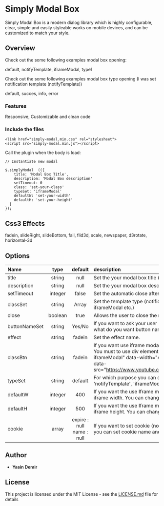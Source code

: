 # Simply Modal Box

Simply Modal Box is a modern dialog library which is highly configurable, clear, simple and easily styleable works on mobile devices, and can be customized to match your style.

## Overview

Check out the some following examples modal box opening:

default, notifyTemplate, iframeModal, type1

Check out the some following examples modal box type opening (I was set notification template (notifyTemplate))

default, succes, info, error

### Features

Responsive, Customizable and clean code

### Include the files
```
<link href="simply-modal.min.css" rel="stylesheet">
<script src="simply-modal.min.js"></script>
```


Call the plugin when the body is load:

```
// Instantiate new modal

$.simplyModal  (({
    title: 'Modal Box Title',
    description: 'Modal Box description'
    setTimeout: 0
    class: 'set-your-class'
    typeSet: 'iframeModal'
    defaultW: 'set-your-width'
    defaultH: 'set-your-height'
  }
});
```



## Css3 Effects
fadein, slideRight, slideBottom, fall, flid3d, scale, newspaper, d3rotate, horizontal-3d

## Options

| Name | type | default | description |
| :---          |     :---:      |   :---: |  :---  |
| title  | string   | null   | Set the your modal box title (optional)
| description  | string   | null   | Set the your modal box description / spot (optional)
| setTimeout  | integer   | false   | Set the automatic close after millisecond
| classSet  | string   | Array   | Set the template type (notification template for example / iframeModal etc.)
| close  | boolean   | true   | Allows the user to close the modal when press esc.
| buttonNameSet  | string   | Yes/No   | If you want to ask your user (Yes/No reply). You can set what do you want button name.
| effect  | string   | fadein  | Set the effect name.
| classBtn  | string   | fadein  | If you want use iframe modal box, set your element class. You must to use div element. 'div class="simply-iframeModal" data-width="400" data-height="500" data-src="https://www.youtube.com/embed/cMNPPgB0_mU".
| typeSet  | string   | default   | For which purpose you can choose it. 'default', 'type1', 'notifyTemplate', 'iframeModal'.
| defaultW  | integer   | 400   | If you want the use Iframe modal box, you can set your iframe width. You can change.
| defaultH  | integer   | 500   | If you want the use Iframe modal box, you can set your iframe height. You can change.
| cookie  | array   | expire : null name : null   | If you want to set cookie (no show again for example), you can set cookie name and expire.

## Author

* **Yasin Demir** 

## License

This project is licensed under the MIT License - see the [LICENSE.md](LICENSE.md) file for details
